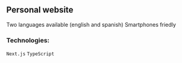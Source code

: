 ## Personal website
Two languages available (english and spanish)
Smartphones friedly

### Technologies:
`Next.js` `TypeScript`